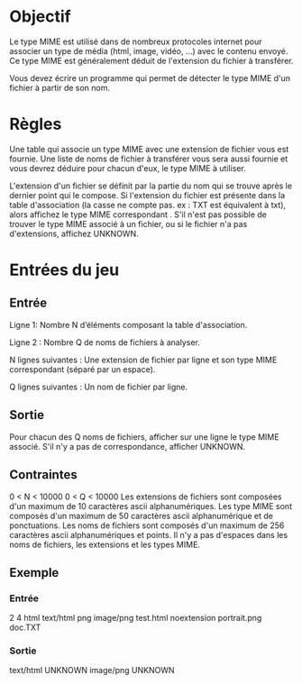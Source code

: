 <h1>Objectif</h1>
Le type MIME est utilisé dans de nombreux protocoles internet pour associer un type de média (html, image, vidéo, ...) avec le contenu envoyé. Ce type MIME est généralement déduit de l'extension du fichier à transférer.

Vous devez écrire un programme qui permet de détecter le type MIME d'un fichier à partir de son nom.
<h1>Règles</h1>
Une table qui associe un type MIME avec une extension de fichier vous est fournie. Une liste de noms de fichier à transférer vous sera aussi fournie et vous devrez déduire pour chacun d'eux, le type MIME à utiliser.

L'extension d'un fichier se définit par la partie du nom qui se trouve après le dernier point qui le compose.
Si l'extension du fichier est présente dans la table d'association (la casse ne compte pas. ex : TXT est équivalent à txt), alors affichez le type MIME correspondant . S'il n'est pas possible de trouver le type MIME associé à un fichier, ou si le fichier n'a pas d'extensions, affichez UNKNOWN.
<h1>Entrées du jeu</h1>
<h2>Entrée</h2>
Ligne 1: Nombre N d’éléments composant la table d'association. 

Ligne 2 : Nombre Q de noms de fichiers à analyser.

N lignes suivantes : Une extension de fichier par ligne et son type MIME correspondant (séparé par un espace).

Q lignes suivantes : Un nom de fichier par ligne.

<h2>Sortie</h2>
Pour chacun des Q noms de fichiers, afficher sur une ligne le type MIME associé. S'il n'y a pas de correspondance, afficher UNKNOWN.
<h2>Contraintes</h2>
0 < N < 10000
0 < Q < 10000
Les extensions de fichiers sont composées d'un maximum de 10 caractères ascii alphanumériques.
Les type MIME sont composés d'un maximum de 50 caractères ascii alphanumérique et de ponctuations.
Les noms de fichiers sont composés d'un maximum de 256 caractères ascii alphanumériques et points.
Il n'y a pas d'espaces dans les noms de fichiers, les extensions et les types MIME.
<h2>Exemple</h2>
<h3>Entrée</h3>
2
4
html text/html
png image/png
test.html
noextension
portrait.png
doc.TXT
<h3>Sortie</h3>
text/html
UNKNOWN
image/png
UNKNOWN
